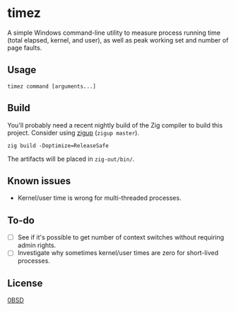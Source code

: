 # timez

A simple Windows command-line utility to measure process running time (total elapsed, kernel, and user), as well as peak working set and number of page faults.

## Usage

```console
timez command [arguments...]
```

## Build

You'll probably need a recent nightly build of the Zig compiler to build this project.
Consider using [zigup](https://github.com/marler8997/zigup) (`zigup master`).

```console
zig build -Doptimize=ReleaseSafe
```

The artifacts will be placed in `zig-out/bin/`.

## Known issues

- Kernel/user time is wrong for multi-threaded processes.

## To-do

- [ ] See if it's possible to get number of context switches without requiring admin rights.
- [ ] Investigate why sometimes kernel/user times are zero for short-lived processes.

## License

[0BSD](LICENSE.txt)
